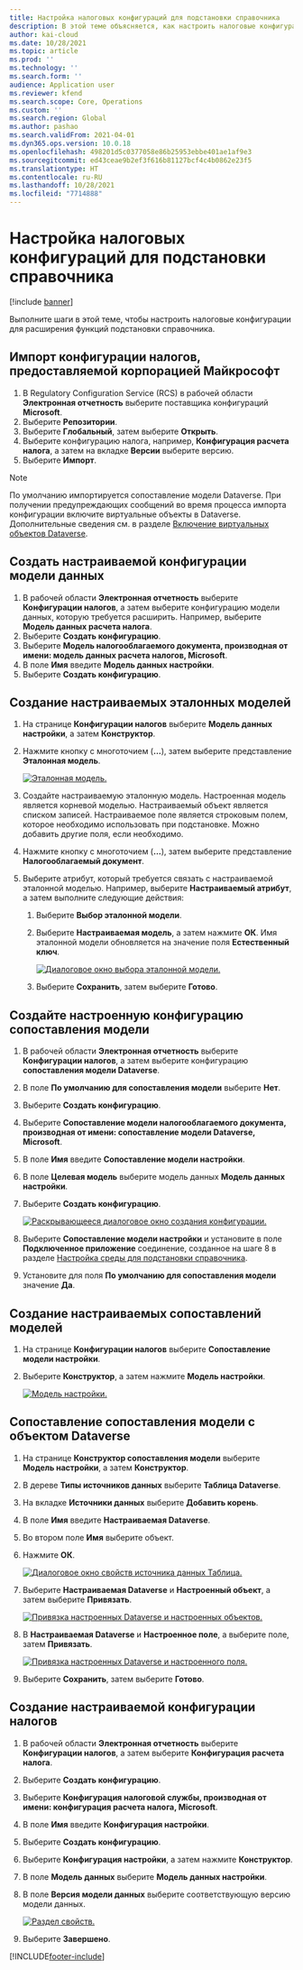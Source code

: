 ```yaml
---
title: Настройка налоговых конфигураций для подстановки справочника
description: В этой теме объясняется, как настроить налоговые конфигурации для расширения функций подстановки справочника.
author: kai-cloud
ms.date: 10/28/2021
ms.topic: article
ms.prod: ''
ms.technology: ''
ms.search.form: ''
audience: Application user
ms.reviewer: kfend
ms.search.scope: Core, Operations
ms.custom: ''
ms.search.region: Global
ms.author: pashao
ms.search.validFrom: 2021-04-01
ms.dyn365.ops.version: 10.0.18
ms.openlocfilehash: 498201d5c0377058e86b25953ebbe401ae1af9e3
ms.sourcegitcommit: ed43ceae9b2ef3f616b81127bcf4c4b0862e23f5
ms.translationtype: HT
ms.contentlocale: ru-RU
ms.lasthandoff: 10/28/2021
ms.locfileid: "7714888"
---
```

# <a name="customize-tax-configurations-for-master-data-lookup"></a>Настройка налоговых конфигураций для подстановки справочника

[!include [banner](../includes/banner.md)]

Выполните шаги в этой теме, чтобы настроить налоговые конфигурации для расширения функций подстановки справочника.

## <a name="import-a-tax-configuration-provided-by-microsoft"></a>Импорт конфигурации налогов, предоставляемой корпорацией Майкрософт

1. В Regulatory Configuration Service (RCS) в рабочей области **Электронная отчетность** выберите поставщика конфигураций **Microsoft**.
2. Выберите **Репозитории**.
3. Выберите **Глобальный**, затем выберите **Открыть**.
4. Выберите конфигурацию налога, например, **Конфигурация расчета налога**, а затем на вкладке **Версии** выберите версию.
5. Выберите **Импорт**.

> [!NOTE]
> По умолчанию импортируется сопоставление модели Dataverse. При получении предупреждающих сообщений во время процесса импорта конфигурации включите виртуальные объекты в Dataverse. Дополнительные сведения см. в разделе [Включение виртуальных объектов Dataverse](../../fin-ops-core/dev-itpro/power-platform/enable-virtual-entities.md).

## <a name="create-a-customized-data-model-configuration"></a>Создать настраиваемой конфигурации модели данных

1. В рабочей области **Электронная отчетность** выберите **Конфигурации налогов**, а затем выберите конфигурацию модели данных, которую требуется расширить. Например, выберите **Модель данных расчета налога**.
2. Выберите **Создать конфигурацию**.
3. Выберите **Модель налогооблагаемого документа, производная от имени: модель данных расчета налогов, Microsoft**.
4. В поле **Имя** введите **Модель данных настройки**.
5. Выберите **Создать конфигурацию**.

## <a name="create-customized-reference-models"></a>Создание настраиваемых эталонных моделей

1. На странице **Конфигурации налогов** выберите **Модель данных настройки**, а затем **Конструктор**.
2. Нажмите кнопку с многоточием (**...**), затем выберите представление **Эталонная модель**.

    [![Эталонная модель.](./media/pic2.png)](./media/pic2.png)

3. Создайте настраиваемую эталонную модель. Настроенная модель является корневой моделью. Настраиваемый объект является списком записей. Настраиваемое поле является строковым полем, которое необходимо использовать при подстановке. Можно добавить другие поля, если необходимо.
4. Нажмите кнопку с многоточием (**...**), затем выберите представление **Налогооблагаемый документ**.
5. Выберите атрибут, который требуется связать с настраиваемой эталонной моделью. Например, выберите **Настраиваемый атрибут**, а затем выполните следующие действия:

    1. Выберите **Выбор эталонной модели**.
    2. Выберите **Настраиваемая модель**, а затем нажмите **ОК**. Имя эталонной модели обновляется на значение поля **Естественный ключ**.

        [![Диалоговое окно выбора эталонной модели.](./media/pic5.png)](./media/pic5.png)

    3. Выберите **Сохранить**, затем выберите **Готово**.

## <a name="create-a-customized-model-mapping-configuration"></a>Создайте настроенную конфигурацию сопоставления модели

1. В рабочей области **Электронная отчетность** выберите **Конфигурации налогов**, а затем выберите конфигурацию **сопоставления модели Dataverse**.
2. В поле **По умолчанию для сопоставления модели** выберите **Нет**.
3. Выберите **Создать конфигурацию**.
4. Выберите **Сопоставление модели налогооблагаемого документа, производная от имени: сопоставление модели Dataverse, Microsoft**.
5. В поле **Имя** введите **Сопоставление модели настройки**.
6. В поле **Целевая модель** выберите модель данных **Модель данных настройки**.
7. Выберите **Создать конфигурацию**.

    [![Раскрывающееся диалоговое окно создания конфигурации.](./media/pic6.png)](./media/pic6.png)

8. Выберите **Сопоставление модели настройки** и установите в поле **Подключенное приложение** соединение, созданное на шаге 8 в разделе [Настройка среды для подстановки справочника](tax-service-set-up-environment-master-data-lookup.md).
9. Установите для поля **По умолчанию для сопоставления модели** значение **Да**.

## <a name="create-customized-model-mappings"></a>Создание настраиваемых сопоставлений моделей

1. На странице **Конфигурации налогов** выберите **Сопоставление модели настройки**.
2. Выберите **Конструктор**, а затем нажмите **Модель настройки**.

    [![Модель настройки.](./media/pic8.png)](./media/pic8.png)

## <a name="map-a-model-mapping-to-a-dataverse-entity"></a>Сопоставление сопоставления модели с объектом Dataverse

1. На странице **Конструктор сопоставления модели** выберите **Модель настройки**, а затем **Конструктор**.
2. В дереве **Типы источников данных** выберите **Таблица Dataverse**.
3. На вкладке **Источники данных** выберите **Добавить корень**.
4. В поле **Имя** введите **Настраиваемая Dataverse**.
5. Во втором поле **Имя** выберите объект.
6. Нажмите **ОК**.

    [![Диалоговое окно свойств источника данных Таблица.](./media/pic9.png)](./media/pic9.png)

7. Выберите **Настраиваемая Dataverse** и **Настроенный объект**, а затем выберите **Привязать**.

    [![Привязка настроенных Dataverse и настроенных объектов.](./media/pic10.png)](./media/pic10.png)

8. В **Настраиваемая Dataverse** и **Настроенное поле**, а выберите поле, затем **Привязать**.

    [![Привязка настроенных Dataverse и настроенного поля.](./media/pic11.png)](./media/pic11.png)

9. Выберите **Сохранить**, затем выберите **Готово**.

## <a name="create-a-customized-tax-configuration"></a>Создание настраиваемой конфигурации налогов

1. В рабочей области **Электронная отчетность** выберите **Конфигурации налогов**, а затем выберите **Конфигурация расчета налога**.
2. Выберите **Создать конфигурацию**.
3. Выберите **Конфигурация налоговой службы, производная от имени: конфигурация расчета налога, Microsoft**.
4. В поле **Имя** введите **Конфигурация настройки**.
5. Выберите **Создать конфигурацию**.
6. Выберите **Конфигурация настройки**, а затем нажмите **Конструктор**.
7. В поле **Модель данных** выберите **Модель данных настройки**.
8. В поле **Версия модели данных** выберите соответствующую версию модели данных.

    [![Раздел свойств.](./media/pic13.png)](./media/pic13.png)

9. Выберите **Завершено**.

[!INCLUDE[footer-include](../../includes/footer-banner.md)]
